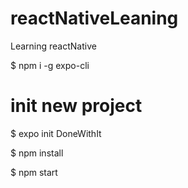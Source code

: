 # reactNativeLeaning
Learning reactNative


$ npm i -g expo-cli

# init new project
$ expo init DoneWithIt

$ npm install

$ npm start

